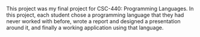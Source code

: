 This project was my final project for CSC-440: Programming Languages. In this project, each student chose a programming language that they had never worked with before, wrote a report and designed a presentation around it, and finally a working application using that language.
